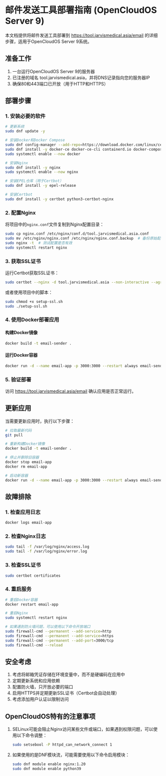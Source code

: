 # 邮件发送工具部署指南 (OpenCloudOS Server 9)

本文档提供将邮件发送工具部署到 https://tool.jarvismedical.asia/email 的详细步骤，适用于OpenCloudOS Server 9系统。

## 准备工作

1. 一台运行OpenCloudOS Server 9的服务器
2. 已注册的域名 tool.jarvismedical.asia，并将DNS记录指向您的服务器IP
3. 确保80和443端口已开放（用于HTTP和HTTPS）

## 部署步骤

### 1. 安装必要的软件

```bash
# 更新系统
sudo dnf update -y

# 安装Docker和Docker Compose
sudo dnf config-manager --add-repo=https://download.docker.com/linux/centos/docker-ce.repo
sudo dnf install -y docker-ce docker-ce-cli containerd.io docker-compose-plugin
sudo systemctl enable --now docker

# 安装Nginx
sudo dnf install -y nginx
sudo systemctl enable --now nginx

# 安装EPEL仓库（用于Certbot）
sudo dnf install -y epel-release

# 安装Certbot
sudo dnf install -y certbot python3-certbot-nginx
```

### 2. 配置Nginx

将项目中的`nginx.conf`文件复制到Nginx配置目录：

```bash
sudo cp nginx.conf /etc/nginx/conf.d/tool.jarvismedical.asia.conf
sudo mv /etc/nginx/nginx.conf /etc/nginx/nginx.conf.backup  # 备份原始配置
sudo nginx -t  # 测试配置是否有效
sudo systemctl restart nginx
```

### 3. 获取SSL证书

运行Certbot获取SSL证书：

```bash
sudo certbot --nginx -d tool.jarvismedical.asia --non-interactive --agree-tos --email your-email@example.com
```

或者使用项目中的脚本：

```bash
sudo chmod +x setup-ssl.sh
sudo ./setup-ssl.sh
```

### 4. 使用Docker部署应用

#### 构建Docker镜像

```bash
docker build -t email-sender .
```

#### 运行Docker容器

```bash
docker run -d --name email-app -p 3000:3000 --restart always email-sender
```

### 5. 验证部署

访问 https://tool.jarvismedical.asia/email 确认应用是否正常运行。

## 更新应用

当需要更新应用时，执行以下步骤：

```bash
# 拉取最新代码
git pull

# 重新构建Docker镜像
docker build -t email-sender .

# 停止并删除旧容器
docker stop email-app
docker rm email-app

# 启动新容器
docker run -d --name email-app -p 3000:3000 --restart always email-sender
```

## 故障排除

### 1. 检查应用日志

```bash
docker logs email-app
```

### 2. 检查Nginx日志

```bash
sudo tail -f /var/log/nginx/access.log
sudo tail -f /var/log/nginx/error.log
```

### 3. 检查SSL证书

```bash
sudo certbot certificates
```

### 4. 重启服务

```bash
# 重启Docker容器
docker restart email-app

# 重启Nginx
sudo systemctl restart nginx

# 如果遇到防火墙问题，可以使用以下命令开放端口
sudo firewall-cmd --permanent --add-service=http
sudo firewall-cmd --permanent --add-service=https
sudo firewall-cmd --permanent --add-port=3000/tcp
sudo firewall-cmd --reload
```

## 安全考虑

1. 考虑将邮箱凭证存储在环境变量中，而不是硬编码在应用中
2. 定期更新系统和应用依赖
3. 配置防火墙，只开放必要的端口
4. 启用HTTPS并定期更新SSL证书（Certbot会自动处理）
5. 考虑添加用户认证以限制访问

## OpenCloudOS特有的注意事项

1. SELinux可能会阻止Nginx访问某些文件或端口，如果遇到权限问题，可以使用以下命令调整：
   ```bash
   sudo setsebool -P httpd_can_network_connect 1
   ```

2. 如果使用的是DNF模块流，可能需要使用以下命令启用模块：
   ```bash
   sudo dnf module enable nginx:1.20
   sudo dnf module enable python39
   ```
